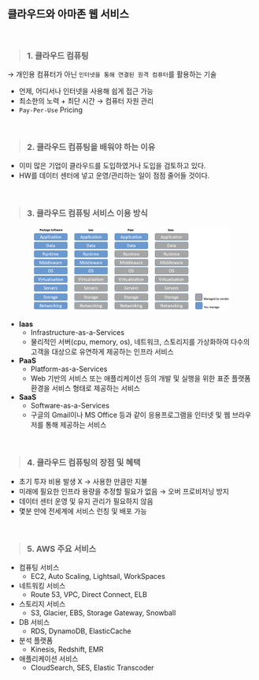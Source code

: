 ## **클라우드와 아마존 웹 서비스**

<br>

> ### 1. 클라우드 컴퓨팅

→ 개인용 컴퓨터가 아닌 `인터넷을 통해 연결된 원격 컴퓨터`를 활용하는 기술

- 언제, 어디서나 인터넷을 사용해 쉽게 접근 가능
- 최소한의 노력 + 최단 시간 → 컴퓨터 자원 관리
- `Pay-Per-Use` Pricing

<br>

> ### 2. 클라우드 컴퓨팅을 배워야 하는 이유

- 이미 많은 기업이 클라우드를 도입하였거나 도입을 검토하고 있다.
- HW를 데이터 센터에 넣고 운영/관리하는 일이 점점 줄어들 것이다.

<br>

> ### 3. 클라우드 컴퓨팅 서비스 이용 방식

<p align=center><img src='../../resources/aws/cloudService.png' width=400></p>

- **Iaas**
  - Infrastructure-as-a-Services
  - 물리적인 서버(cpu, memory, os), 네트워크, 스토리지를 가상화하여 다수의 고객을 대상으로 유연하게 제공하는 인프라 서비스
- **PaaS**
  - Platform-as-a-Services
  - Web 기반의 서비스 또는 애플리케이션 등의 개발 및 실행을 위한 표준 플랫폼 환경을 서비스 형태로 제공하는 서비스
- **SaaS**
  - Software-as-a-Services
  - 구글의 Gmail이나 MS Office 등과 같이 응용프로그램을 인터넷 및 웹 브라우저를 통해 제공하는 서비스

<br>

> ### 4. 클라우드 컴퓨팅의 장점 및 혜택

- 초기 투자 비용 발생 X → 사용한 만큼만 지불
- 미래에 필요한 인프라 용량을 추정할 필요가 없음 → 오버 프로비저닝 방지
- 데이터 센터 운영 및 유지 관리가 필요하지 않음
- 몇분 만에 전세계에 서비스 런칭 및 배포 가능

<br>

> ### 5. AWS 주요 서비스

- 컴퓨팅 서비스
  - EC2, Auto Scaling, Lightsail, WorkSpaces
- 네트워킹 서비스
  - Route 53, VPC, Direct Connect, ELB
- 스토리지 서비스
  - S3, Glacier, EBS, Storage Gateway, Snowball
- DB 서비스
  - RDS, DynamoDB, ElasticCache
- 분석 플랫폼
  - Kinesis, Redshift, EMR
- 애플리케이션 서비스
  - CloudSearch, SES, Elastic Transcoder
